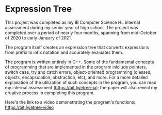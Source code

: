 # Expression Tree

This project was completed as my IB Computer Science HL internal assessment during my senior year of high school. The project was completed over a period of nearly four months, spanning from mid-October of 2020 to early January of 2021.

The program itself creates an expression tree that converts expressions from prefix to infix notation and accurately evaluates them.

The program is written entirely in C++. Some of the fundamental concepts of programming that are implemented in the program inlclude pointers, switch case, try and catch errors, object-oriented programming (classes, objects, encapsulation, abstraction, etc), and more. For a more detailed explanation of the utilization of such concepts in the program, you can read my internal assessment (https://bit.ly/etree-ia); the paper will also reveal my creative process in completing this program.

Here's the link to a video demonstrating the program's functions: https://bit.ly/etree-video
